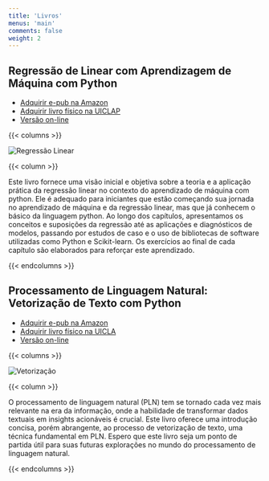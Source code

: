 ```yaml
---
title: 'Livros'
menus: 'main'
comments: false
weight: 2
---
```


## Regressão de Linear com Aprendizagem de Máquina com Python

- [Adquirir e-pub na Amazon](https://www.amazon.com.br/gp/product/B0DCT4M7GH) 
- [Adquirir livro físico na UICLAP](https://loja.uiclap.com/titulo/ua63343/) 
- [Versão on-line](https://giseldo.github.io/livrovetorizacao/) 

{{< columns >}}

![Regressão Linear](/images/livro/regressao.png)

{{< column >}}
  
Este livro fornece uma visão inicial e objetiva sobre a teoria e 
a aplicação prática da regressão linear no contexto do aprendizado de máquina com python. 
Ele é adequado para iniciantes que estão começando sua jornada no aprendizado de máquina 
e da regressão linear, mas que já conhecem o básico da linguagem python. 
Ao longo dos capítulos, apresentamos os conceitos e suposições da regressão até as 
aplicações e diagnósticos de modelos, passando por estudos de caso e o uso de bibliotecas
de software utilizadas como Python e Scikit-learn. Os exercícios ao 
final de cada capítulo são elaborados para reforçar este aprendizado.

{{< endcolumns >}}

## Processamento de Linguagem Natural: Vetorização de Texto com Python

- [Adquirir e-pub na Amazon](https://www.amazon.com.br/gp/product/B0DGB9W7MW)
- [Adquirir livro físico na UICLA](https://loja.uiclap.com/titulo/ua65564)
- [Versão on-line](https://giseldo.github.io/livrovetorizacao/) 

{{< columns >}}

![Vetorização](/images/livro/vetorizacao.png)

{{< column >}}

O processamento de linguagem natural (PLN) tem se tornado cada vez mais 
relevante na era da informação, onde a habilidade de transformar dados 
textuais em insights acionáveis é crucial. Este livro oferece uma introdução 
concisa, porém abrangente, ao processo de vetorização de texto, uma técnica 
fundamental em PLN. Espero que este livro seja um ponto de partida útil para 
suas futuras explorações no mundo do processamento de linguagem natural.

{{< endcolumns >}}
